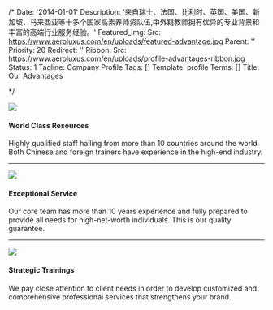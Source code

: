 /*
Date: '2014-01-01'
Description: '来自瑞士、法国、比利时、英国、美国、新加坡、马来西亚等十多个国家高素养师资队伍,中外籍教师拥有优异的专业背景和丰富的高端行业服务经验。'
Featured_img:
  Src: https://www.aeroluxus.com/en/uploads/featured-advantage.jpg
Parent: ''
Priority: 20
Redirect: ''
Ribbon:
  Src: https://www.aeroluxus.com/en/uploads/profile-advantages-ribbon.jpg
Status: 1
Tagline: Company Profile
Tags: []
Template: profile
Terms: []
Title: Our Advantages

*/
<div class="row align-items-center">
  <div class="col-lg-2">
    <img src="[%uploads%]/ico-resources.png">
  </div>
  <div class="col-lg-10">
    <h4>World Class Resources</h4>
    <p>Highly qualified staff hailing from more than 10 countries around the world. Both Chinese and foreign trainers have experience in the high-end industry.</p>
  </div>
</div>
<hr>
<div class="row align-items-center">
  <div class="col-lg-2">
    <img src="[%uploads%]/ico-services.png">
  </div>
  <div class="col-lg-10">
    <h4>Exceptional Service</h4>
    <p>Our core team has more than 10 years experience and fully prepared to provide all needs for high-net-worth individuals. This is our quality guarantee.</p>
  </div>
</div>
<hr>
<div class="row align-items-center">
  <div class="col-lg-2">
    <img src="[%uploads%]/ico-contents.png">
  </div>
  <div class="col-lg-10">
    <h4>Strategic Trainings</h4>
    <p>We pay close attention to client needs in order to develop customized and comprehensive professional services that strengthens your brand.</p>
  </div>
</div>